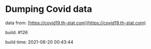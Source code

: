 Dumping Covid data
==================
                        
data from: [https://covid19.th-stat.com](https://covid19.th-stat.com)

build: #126

build time: 2021-08-20 00:43:44
